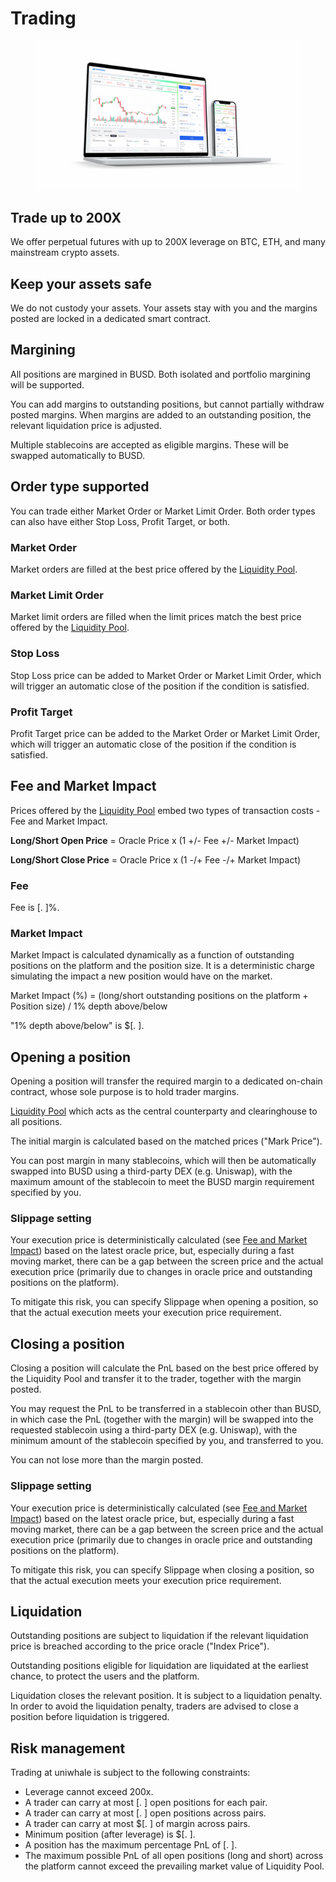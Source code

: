 # Trading



<figure><img src=".gitbook/assets/section_trade (1).png" alt=""><figcaption></figcaption></figure>

## Trade up to 200X

We offer perpetual futures with up to 200X leverage on BTC, ETH, and many mainstream crypto assets.

## Keep your assets safe

We do not custody your assets. Your assets stay with you and the margins posted are locked in a dedicated smart contract.

## Margining

All positions are margined in BUSD. Both isolated and portfolio margining will be supported.&#x20;

You can add margins to outstanding positions, but cannot partially withdraw posted margins. When margins are added to an outstanding position, the relevant liquidation price is adjusted.

Multiple stablecoins are accepted as eligible margins. These will be swapped automatically to BUSD.

## Order type supported

You can trade either Market Order or Market Limit Order. Both order types can also have either Stop Loss, Profit Target, or both.

### Market Order

Market orders are filled at the best price offered by the [Liquidity Pool](liquidity-pool.md).

### Market Limit Order

Market limit orders are filled when the limit prices match the best price offered by the [Liquidity Pool](liquidity-pool.md).

### Stop Loss

Stop Loss price can be added to Market Order or Market Limit Order, which will trigger an automatic close of the position if the condition is satisfied.

### Profit Target

Profit Target price can be added to the Market Order or Market Limit Order, which will trigger an automatic close of the position if the condition is satisfied.

## Fee and Market Impact

Prices offered by the [Liquidity Pool](liquidity-pool.md) embed two types of transaction costs - Fee and Market Impact.

**Long/Short Open Price** = Oracle Price x (1 +/- Fee +/- Market Impact)

**Long/Short Close Price** = Oracle Price x (1 -/+ Fee -/+ Market Impact)

### Fee

Fee is \[.  ]%.

### Market Impact

Market Impact is calculated dynamically as a function of outstanding positions on the platform and the position size. It is a deterministic charge simulating the impact a new position would have on the market.

Market Impact (%) = (long/short outstanding positions on the platform + Position size) / 1% depth above/below

"1% depth above/below" is $\[.  ].

## Opening a position

Opening a position will transfer the required margin to a dedicated on-chain contract, whose sole purpose is to hold trader margins.

[Liquidity Pool](liquidity-pool.md) which acts as the central counterparty and clearinghouse to all positions.

The initial margin is calculated based on the matched prices ("Mark Price").

You can post margin in many stablecoins, which will then be automatically swapped into BUSD using a third-party DEX (e.g. Uniswap), with the maximum amount of the stablecoin to meet the BUSD margin requirement specified by you.

### Slippage setting

Your execution price is deterministically calculated (see [Fee and Market Impact](execution.md#fee-and-market-impact)) based on the latest oracle price, but, especially during a fast moving market, there can be a gap between the screen price and the actual execution price (primarily due to changes in oracle price and outstanding positions on the platform).&#x20;

To mitigate this risk, you can specify Slippage when opening a position, so that the actual execution meets your execution price requirement.

## Closing a position

Closing a position will calculate the PnL based on the best price offered by the Liquidity Pool and transfer it to the trader, together with the margin posted.&#x20;

You may request the PnL to be transferred in a stablecoin other than BUSD, in which case the PnL (together with the margin) will be swapped into the requested stablecoin using a third-party DEX (e.g. Uniswap), with the minimum amount of the stablecoin specified by you, and transferred to you.

You can not lose more than the margin posted.&#x20;

### Slippage setting

Your execution price is deterministically calculated (see [Fee and Market Impact](execution.md#fee-and-market-impact)) based on the latest oracle price, but, especially during a fast moving market, there can be a gap between the screen price and the actual execution price (primarily due to changes in oracle price and outstanding positions on the platform).&#x20;

To mitigate this risk, you can specify Slippage when closing a position, so that the actual execution meets your execution price requirement.

## Liquidation

Outstanding positions are subject to liquidation if the relevant liquidation price is breached according to the price oracle ("Index Price").

Outstanding positions eligible for liquidation are liquidated at the earliest chance, to protect the users and the platform.

Liquidation closes the relevant position. It is subject to a liquidation penalty. In order to avoid the liquidation penalty, traders are advised to close a position before liquidation is triggered.

## Risk management

Trading at uniwhale is subject to the following constraints:

* Leverage cannot exceed 200x.
* A trader can carry at most \[. ] open positions for each pair.
* A trader can carry at most \[. ] open positions across pairs.
* A trader can carry at most $\[.  ] of margin across pairs.
* Minimum position (after leverage) is $\[.  ].
* A position has the maximum percentage PnL of \[.  ].
* The maximum possible PnL of all open positions (long and short) across the platform cannot exceed the prevailing market value of Liquidity Pool.

